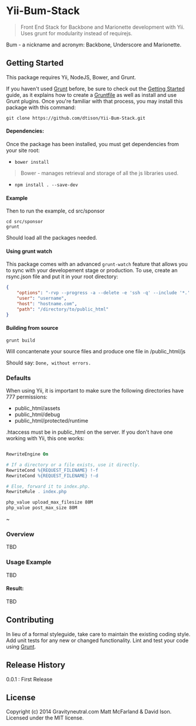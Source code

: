 # Yii-Bum-Stack

> Front End Stack for Backbone and Marionette development with Yii. Uses grunt for modularity instead of requirejs.

Bum - a nickname and acronym: Backbone, Underscore and Marionette.

## Getting Started
This package requires Yii, NodeJS, Bower, and Grunt.

If you haven't used [Grunt](http://gruntjs.com/) before, be sure to check out the [Getting Started](http://gruntjs.com/getting-started) guide, as it explains how to create a [Gruntfile](http://gruntjs.com/sample-gruntfile) as well as install and use Grunt plugins. Once you're familiar with that process, you may install this package with this command:

```shell
git clone https://github.com/dtison/Yii-Bum-Stack.git
```

#### Dependencies:
Once the package has been installed, you must get dependencies from your site root:


* `bower install`

> Bower - manages retrieval and storage of all the js libraries used.

* `npm install . --save-dev`
 

#### Example
Then to run the example, cd src/sponsor

```shell
cd src/sponsor
grunt

```

Should load all the packages needed.


#### Using grunt watch

This package comes with an advanced `grunt-watch` feature that allows you to sync with your developement stage or production.  To use, create an rsync.json file and put it in your root directory:
```json
{
    "options": "-rvp --progress -a --delete -e 'ssh -q' --include '*.' ",
    "user": "username",
    "host": "hostname.com",
    "path": "/directory/to/public_html"
}
```

#### Building from source


```shell
grunt build

```
Will concantenate your source files and produce one file in /public_html/js

Should say: `Done, without errors.`

### Defaults

When using Yii, it is important to make sure the following directories have 777 permissions:

* public_html/assets
* public_html/debug
* public_html/protected/runtime

.htaccess must be in public_html on the server.  If you don't have one working with Yii, this one works:

```apache

RewriteEngine On

# If a directory or a file exists, use it directly.
RewriteCond %{REQUEST_FILENAME} !-f
RewriteCond %{REQUEST_FILENAME} !-d

# Else, forward it to index.php.
RewriteRule . index.php

php_value upload_max_filesize 80M
php_value post_max_size 80M

```


~  


### Overview

TBD

### Usage Example

TBD

#### Result:
TBD


## Contributing
In lieu of a formal styleguide, take care to maintain the existing coding style. Add unit tests for any new or changed functionality. Lint and test your code using [Grunt](http://gruntjs.com/).

## Release History

0.0.1 : First Release

## License
Copyright (c) 2014 Gravityneutral.com Matt McFarland & David Ison. Licensed under the MIT license.

